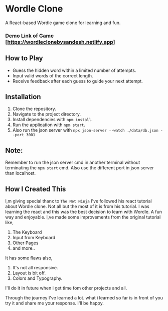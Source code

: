 # Wordle Clone
A React-based Wordle game clone for learning and fun.

### Demo Link of Game [https://wordleclonebysandesh.netlify.app]

## How to Play
- Guess the hidden word within a limited number of attempts.
- Input valid words of the correct length.
- Receive feedback after each guess to guide your next attempt.

## Installation
1. Clone the repository.
2. Navigate to the project directory.
3. Install dependencies with `npm install`.
4. Run the application with `npm start`.
5. Also run the json server with `npx json-server --watch ./data/db.json --port 3001`

## Note:
Remember to run the json server cmd in another terminal without terminating the `npm start` cmd.
Also use the different port in json server than localhost.

## How I Created This
I,m giving special thanx to `The Net Ninja` I've followed his react tutorial about Wordle clone.
Not all but the most of it is from his tutorial. I was learning the react and this was the best decision to learn with Wordle. A fun way and enjoyable.
I,ve made some improvements from the original tutorial like,
  1. The Keyboard
  2. Input from Keyboard
  3. Other Pages
  4. and more..

It has some flaws also,
  1. It's not all responsive.
  2. Layout is bit off.
  3. Colors and Typography.

I'll do it in future when i get time fom other projects and all. 

Through the journey I've learned a lot. what i learned so far is in front of you try it and share me your response. I'll be happy.


